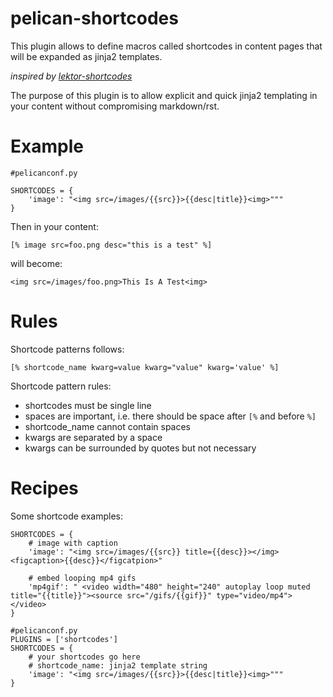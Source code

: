 # pelican-shortcodes

This plugin allows to define macros called shortcodes in content pages that will be expanded as jinja2 templates.

_inspired by [lektor-shortcodes](https://github.com/skorokithakis/lektor-shortcodes)_

The purpose of this plugin is to allow explicit and quick jinja2 templating in your content without compromising markdown/rst.

# Example

    #pelicanconf.py

    SHORTCODES = {
        'image': "<img src=/images/{{src}}>{{desc|title}}<img>"""
    }

Then in your content:

    [% image src=foo.png desc="this is a test" %]

will become:

    <img src=/images/foo.png>This Is A Test<img>

# Rules

Shortcode patterns follows:

    [% shortcode_name kwarg=value kwarg="value" kwarg='value' %]

Shortcode pattern rules:

* shortcodes must be single line
* spaces are important, i.e. there should be space after `[%` and before `%]`
* shortcode_name cannot contain spaces
* kwargs are separated by a space
* kwargs can be surrounded by quotes but not necessary

# Recipes

Some shortcode examples:

    SHORTCODES = {
        # image with caption
        'image': "<img src=/images/{{src}} title={{desc}}></img><figcaption>{{desc}}</figcatpion>"

        # embed looping mp4 gifs
        'mp4gif': " <video width="480" height="240" autoplay loop muted title="{{title}}"><source src="/gifs/{{gif}}" type="video/mp4"></video>
    }

    #pelicanconf.py    
    PLUGINS = ['shortcodes']
    SHORTCODES = {
        # your shortcodes go here
        # shortcode_name: jinja2 template string
        'image': "<img src=/images/{{src}}>{{desc|title}}<img>"""
    }
    
    
